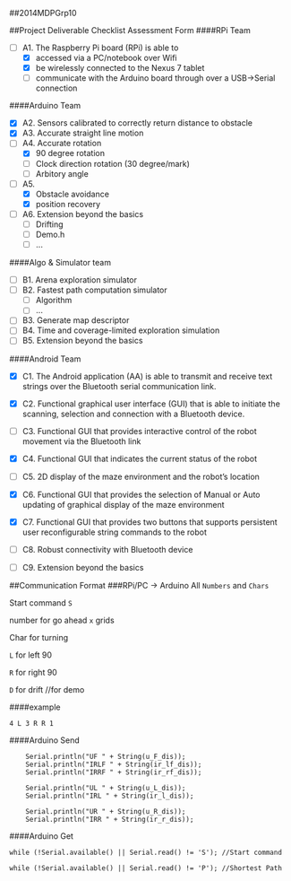 ##2014MDPGrp10

##Project Deliverable Checklist Assessment Form
####RPi Team
- [ ] A1. The Raspberry Pi board (RPi) is able to
    - [x] accessed via a PC/notebook over Wifi
    - [x] be wirelessly connected to the Nexus 7 tablet
    - [ ] communicate with the Arduino board through over a USB->Serial connection

####Arduino Team
- [x] A2. Sensors calibrated to correctly return distance to obstacle
- [x] A3. Accurate straight line motion
- [ ] A4. Accurate rotation
    - [x] 90 degree rotation
    - [ ] Clock direction rotation (30 degree/mark)
    - [ ] Arbitory angle
- [ ] A5.
    - [x]  Obstacle avoidance
    - [x]  position recovery
- [ ] A6. Extension beyond the basics
    - [ ] Drifting
    - [ ] Demo.h
    - [ ] ...

####Algo & Simulator team
- [ ] B1. Arena exploration simulator
- [ ] B2. Fastest path computation simulator
    - [ ] Algorithm
    - [ ] ...
- [ ] B3. Generate map descriptor
- [ ] B4. Time and coverage-limited exploration simulation
- [ ] B5. Extension beyond the basics

####Android Team
- [x] C1. The Android application (AA) is able to transmit and receive text strings over the Bluetooth serial communication link.
- [x] C2. Functional graphical user interface (GUI) that is able to initiate the scanning, selection and connection with a Bluetooth device.
- [ ] C3. Functional GUI that provides interactive control of the robot movement via the Bluetooth link
- [x] C4. Functional GUI that indicates the current status of the robot
- [ ] C5. 2D display of the maze environment and the robot’s location
- [x] C6. Functional GUI that provides the selection of Manual or Auto updating of graphical display of the maze environment
- [x] C7. Functional GUI that provides two buttons that supports persistent user reconfigurable string commands to the robot
- [ ] C8. Robust connectivity with Bluetooth device
- [ ] C9. Extension beyond the basics


##Communication Format
###RPi/PC -> Arduino
All ```Numbers``` and ```Chars```

Start command ```S```

number for go ahead ```x``` grids

Char for turning

```L``` for left 90

```R``` for right 90

```D``` for drift //for demo

####example
```
4 L 3 R R 1
```

####Arduino Send
```Arduino
    Serial.println("UF " + String(u_F_dis));
    Serial.println("IRLF " + String(ir_lf_dis));
    Serial.println("IRRF " + String(ir_rf_dis));

    Serial.println("UL " + String(u_L_dis));
    Serial.println("IRL " + String(ir_l_dis));
    
    Serial.println("UR " + String(u_R_dis));
    Serial.println("IRR " + String(ir_r_dis));
```
####Arduino Get
```Arduino
while (!Serial.available() || Serial.read() != 'S'); //Start command

while (!Serial.available() || Serial.read() != 'P'); //Shortest Path
```

